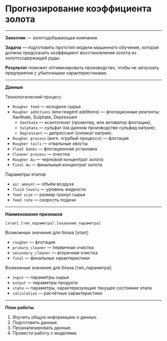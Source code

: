 # Прогнозирование коэффициента золота
***
**Заказчик** — золотодобывающая компания.

**Задача** — подготовить прототип модели машинного обучения, которая должна предсказать коэффициент восстановления золота из золотосодержащей руды.

**Результат** поможет оптимизировать производство, чтобы не запускать предприятие с убыточными характеристиками.
***
**Данные**

Технологический процесс
- `Rougher feed` — исходное сырье
- `Rougher additions` (или reagent additions) — флотационные реагенты: Xanthate, Sulphate, Depressant
  - `Xanthate` — ксантогенат (промотер, или активатор флотации);
  - `Sulphate` — сульфат (на данном производстве сульфид натрия);
  - `Depressant` — депрессант (силикат натрия).
- `Rougher process` (англ. «грубый процесс») — флотация
- `Rougher tails` — отвальные хвосты
- `Float banks` — флотационная установка
- `Cleaner process` — очистка
- `Rougher Au` — черновой концентрат золота
- `Final Au` — финальный концентрат золота

Параметры этапов
- `air amount` — объём воздуха
- `fluid levels` — уровень жидкости
- `feed size` — размер гранул сырья
- `feed rate` — скорость подачи

***

**Наименование признаков**

`[этап].[тип_параметра].[название_параметра]`

Возможные значения для блока [этап]:
- `rougher` — флотация
- `primary_cleaner` — первичная очистка
- `secondary_cleaner` — вторичная очистка
- `final` — финальные характеристики

Возможные значения для блока [тип_параметра]:
- `input` — параметры сырья
- `output` — параметры продукта
- `state` — параметры, характеризующие текущее состояние этапа
- `calculation` — расчётные характеристики

***

**План работы**
1. Изучить общую информацию о данных.
1. Подготовить данные.
1. Проанализировать данные.
1. Провести работу с моделями.